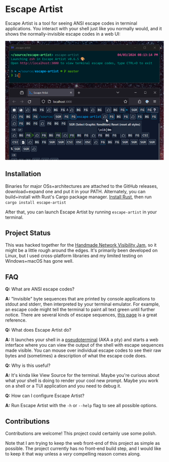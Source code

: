 # Escape Artist

Escape Artist is a tool for seeing ANSI escape codes in terminal applications. You interact with your shell just like you normally would, and it shows the normally-invisible escape codes in a web UI:

![screenshot](screenshot.png)

## Installation

Binaries for major OSs+architectures are attached to the GitHub releases, download+expand one and put it in your PATH. Alternately, you can build+install with Rust's Cargo package manager. [Install Rust](https://rustup.rs/), then run `cargo install escape-artist`

After that, you can launch Escape Artist by running `escape-artist` in your terminal.

## Project Status

This was hacked together for the [Handmade Network Visibility Jam](https://handmade.network/jam/visibility-2023), so it might be a little rough around the edges. It's primarily been developed on Linux, but I used cross-platform libraries and my limited testing on Windows+macOS has gone well.

## FAQ

**Q:** What are ANSI escape codes?

**A:** "Invisible" byte sequences that are printed by console applications to stdout and stderr, then interpreted by your terminal emulator. For example, an escape code might tell the terminal to paint all text green until further notice. There are several kinds of escape sequences, [this page](https://gist.github.com/fnky/458719343aabd01cfb17a3a4f7296797) is a great reference.

**Q:** What does Escape Artist do?

**A:** It launches your shell in a [pseudoterminal](https://devblogs.microsoft.com/commandline/windows-command-line-introducing-the-windows-pseudo-console-conpty/#enter-the-pseudo-terminal-pty) (AKA a pty) and starts a web interface where you can view the output of the shell with escape sequences made visible. You can mouse over individual escape codes to see their raw bytes and (sometimes) a description of what the escape code does.

**Q:** Why is this useful?

**A:** It's kinda like View Source for the terminal. Maybe you're curious about what your shell is doing to render your cool new prompt. Maybe you work on a shell or a TUI application and you need to debug it.

**Q:** How can I configure Escape Artist?

**A:** Run Escape Artist with the `-h` or `--help` flag to see all possible options.</p>

## Contributions

Contributions are welcome! This project could certainly use some polish.

Note that I am trying to keep the web front-end of this project as simple as possible. The project currently has no front-end build step, and I would like to keep it that way unless a *very* compelling reason comes along.